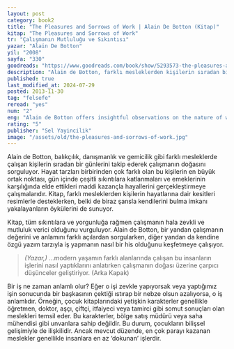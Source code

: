 ```yaml
---
layout: post
category: book2
title: "The Pleasures and Sorrows of Work | Alain De Botton (Kitap)"
kitap: "The Pleasures and Sorrows of Work"
tr: "Çalışmanın Mutluluğu ve Sıkıntısı"
yazar: "Alain De Botton"
yil: "2008"
sayfa: "330"
goodreads: "https://www.goodreads.com/book/show/5293573-the-pleasures-and-sorrows-of-work"
description: "Alain de Botton, farklı mesleklerden kişilerin sıradan bir günlerini takip ederek, çalışmanın doğası üzerine gözlemlerini aktarıyor. Bir kişinin yaptığı işi neden sevdiği ya da ondan nefret ettiği sorusunun cevabını arıyor."
published: true
last_modified_at: 2024-07-29
posted: 2013-11-30
tag: "felsefe"
reread: "yes"
num: "2"
eng: "Alain de Botton offers insightful observations on the nature of work and people’s diverse attitudes towards it. By spending a day with individuals from various fields—such as consulting, painting, fishing, cargo ship spotting, and biscuit manufacturing—he aims to gain a deeper understanding of their perspectives on their jobs and what they find enjoyable or challenging about them."
rating: "5"
publisher: "Sel Yayincilik"
image: "/assets/old/the-pleasures-and-sorrows-of-work.jpg"
---
```


Alain de Botton, balıkçılık, danışmanlık ve gemicilik gibi farklı mesleklerde çalışan kişilerin sıradan bir günlerini takip ederek çalışmanın doğasını sorguluyor. Hayat tarzları birbirinden çok farklı olan bu kişilerin en büyük ortak noktası, gün içinde çeşitli sıkıntılara katlanmaları ve emeklerinin karşılığında elde ettikleri maddi kazançla hayallerini gerçekleştirmeye çalışmalarıdır. Kitap, farklı mesleklerden kişilerin hayatlarına dair kesitleri resimlerle desteklerken, belki de biraz şansla kendilerini bulma imkanı yakalayanların öykülerini de sunuyor.

Kitap, tüm sıkıntılara ve yorgunluğa rağmen çalışmanın hala zevkli ve mutluluk verici olduğunu vurguluyor. Alain de Botton, bir yandan çalışmanın değerini ve anlamını farklı açılardan sorgularken, diğer yandan da kendine özgü yazım tarzıyla iş yapmanın nasıl bir his olduğunu keşfetmeye çalışıyor.

> _(Yazar,)_ ...modern yaşamın farklı alanlarında çalışan bu insanların işlerini nasıl yaptıklarını anlatırken çalışmanın doğası üzerine çarpıcı düşünceler geliştiriyor. (Arka Kapak)

Bir iş ne zaman anlamlı olur? Eğer o işi zevkle yapıyorsak veya yaptığımız işin sonucunda bir başkasının çektiği ıstırap bir nebze olsun azalıyorsa, o iş anlamlıdır. Örneğin, çocuk kitaplarındaki yetişkin karakterler genellikle öğretmen, doktor, aşçı, çiftçi, itfaiyeci veya tamirci gibi somut sonuçları olan meslekleri temsil eder. Bu karakterler, bölge satış müdürü veya saha mühendisi gibi unvanlara sahip değildir. Bu durum, çocukların bilişsel gelişimiyle de ilişkilidir. Ancak mevcut düzende, en çok parayı kazanan meslekler genellikle insanlara en az ‘dokunan’ işlerdir.

